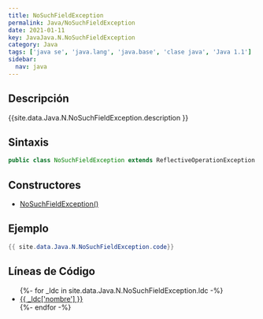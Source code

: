 ```yaml
---
title: NoSuchFieldException
permalink: Java/NoSuchFieldException
date: 2021-01-11
key: JavaJava.N.NoSuchFieldException
category: Java
tags: ['java se', 'java.lang', 'java.base', 'clase java', 'Java 1.1']
sidebar: 
  nav: java
---
```


## Descripción
{{site.data.Java.N.NoSuchFieldException.description }}

## Sintaxis
~~~java
public class NoSuchFieldException extends ReflectiveOperationException
~~~

## Constructores
* [NoSuchFieldException()](/Java/NoSuchFieldException/NoSuchFieldException/)

## Ejemplo
~~~java
{{ site.data.Java.N.NoSuchFieldException.code}}
~~~

## Líneas de Código
<ul>
{%- for _ldc in site.data.Java.N.NoSuchFieldException.ldc -%}
   <li>
       <a href="{{_ldc['url'] }}">{{ _ldc['nombre'] }}</a>
   </li>
{%- endfor -%}
</ul>
